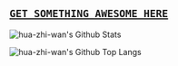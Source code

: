 ## [`GET SOMETHING AWESOME HERE`](https://a.huazhiwan.top)

![hua-zhi-wan's Github Stats](https://github-readme-stats-timothy-liuxf.vercel.app/api?username=hua-zhi-wan&show_icons=true&count_private=true)

![hua-zhi-wan's Github Top Langs](https://github-readme-stats-timothy-liuxf.vercel.app/api/top-langs/?username=hua-zhi-wan&langs_count=10&layout=compact&count_private=true)
